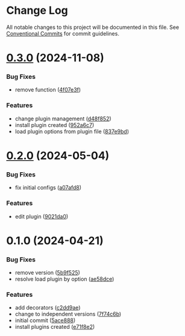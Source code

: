 # Change Log

All notable changes to this project will be documented in this file.
See [Conventional Commits](https://conventionalcommits.org) for commit guidelines.

# [0.3.0](https://github.com/ferusfax/ferusfax/compare/@ferusfax/plugin-manager@0.2.0...@ferusfax/plugin-manager@0.3.0) (2024-11-08)

### Bug Fixes

- remove function ([4f07e3f](https://github.com/ferusfax/ferusfax/commit/4f07e3f1cb2e822e5767d3e27153b72c9760be36))

### Features

- change plugin management ([d48f852](https://github.com/ferusfax/ferusfax/commit/d48f852f0487ef5903c6e115997900113a16c6c1))
- install plugin created ([952a6c7](https://github.com/ferusfax/ferusfax/commit/952a6c73f7de3b78ddf5bd7ab87edce8892e2975))
- load plugin options from plugin file ([837e9bd](https://github.com/ferusfax/ferusfax/commit/837e9bd2ad3ffd584f9a71d54792f45714bb7b6e))

# [0.2.0](https://github.com/ferusfax/ferusfax/compare/@ferusfax/plugin-manager@0.1.0...@ferusfax/plugin-manager@0.2.0) (2024-05-04)

### Bug Fixes

- fix initial configs ([a07afd8](https://github.com/ferusfax/ferusfax/commit/a07afd881290751d3fca72cc966e26a06128f675))

### Features

- edit plugin ([9021da0](https://github.com/ferusfax/ferusfax/commit/9021da06b9d387a707c3a6d21b99ae5df9e0000a))

# 0.1.0 (2024-04-21)

### Bug Fixes

- remove version ([5b9f525](https://github.com/ferusfax/ferusfax/commit/5b9f525ea997c3d22bb7fff003ef73e903a669a0))
- resolve load plugin by option ([ae58dce](https://github.com/ferusfax/ferusfax/commit/ae58dceb8e91ebfef6986efd1a1581f8e0b2cb38))

### Features

- add decorators ([c2dd9ae](https://github.com/ferusfax/ferusfax/commit/c2dd9ae9fc5d3f29b82e570195fd08e695dfe234))
- change to independent versions ([7f74c6b](https://github.com/ferusfax/ferusfax/commit/7f74c6b2fcecf2d432092351a4048ceb3f43a109))
- initial commit ([5ace888](https://github.com/ferusfax/ferusfax/commit/5ace8881e454294c3024b84550b283f925fd42bd))
- install plugins created ([e71f8e2](https://github.com/ferusfax/ferusfax/commit/e71f8e2c113edf6d391ff76b458170818fbde5f6))
